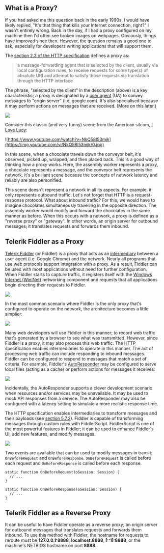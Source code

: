 ## What is a Proxy?

If you had asked me this question back in the early 1990s, I would have likely replied, "It's that thing that kills your Internet connection, right?" I wasn't entirely wrong. Back in the day, if I had a proxy configured on my machine then I'd often see broken images on webpages. Obviously, things have improved since then. However, the question remains a good one to ask, especially for developers writing applications that will support them.

The [section 2.3 of the HTTP specification](https://httpwg.org/specs/rfc7230.html#intermediaries) defines a proxy as:

> a message-forwarding agent that is selected by the client, usually via local configuration rules, to receive requests for some type(s) of absolute URI and attempt to satisfy those requests via translation through the HTTP interface

The phrase, "selected by the client" in the description (above) is a key characteristic; a proxy is designated by a [user agent](https://en.wikipedia.org/wiki/User_agent) (UA) to convey messages to "origin server" (i.e. google.com). It's also specialised because it may perform actions on messages that are received. (More on this later.)

![](https://i.imgur.com/ii1HgSSl.png)

Consider this classic (and very funny) scene from the American sitcom, [I Love Lucy](https://www.imdb.com/title/tt0043208/):

![https://www.youtube.com/watch?v=NkQ58I53mjk](https://img.youtube.com/vi/NkQ58I53mjk/0.jpg)

In this scene, when a chocolate travels down the conveyor belt, it's observed, picked up, wrapped, and then placed back. This is a good way of thinking how a proxy works. Here, the assembly worker represents a proxy, a chocolate represents a message, and the conveyor belt represents the network. It's a brilliant scene because the concepts of network latency and reliably are also personified.

This scene doesn't represent a network in all its aspects. For example, it only represents outbound traffic. Let's not forget that HTTP is a request-response protocol. What about inbound traffic? For this, we would have to imagine chocolates simultaneously travelling in the opposite direction. The assembly worker would modify and forward the chocolates in the same manner as before. When this occurs with a network, a proxy is defined as a "reverse proxy" or "gateway". In other words, an origin server for outbound messages; it translates requests and forwards them inbound.

## Telerik Fiddler as a Proxy

[Telerik Fiddler](https://www.telerik.com/fiddler) (or Fiddler) is a proxy that acts as an [intermediary](https://httpwg.org/http-core/draft-ietf-httpbis-semantics-latest.html#intermediaries) between a user agent (i.e. Google Chrome) and the network. Nearly all programs that use web protocols support integration with a proxy. As a result, Fiddler can be used with most applications without need for further configuration. When Fiddler starts to capture traffic, it registers itself with the [Windows Internet (WinINet)](https://docs.microsoft.com/windows/desktop/wininet/about-wininet) networking component and requests that all applications begin directing their requests to Fiddler.

![](https://i.imgur.com/SF40wep.png)

In the most common scenario where Fiddler is the only proxy that's configured to operate on the network, the architecture becomes a little simplier:

![](https://i.imgur.com/D6JqD1fl.png)

Many web developers will use Fiddler in this manner; to record web traffic that's generated by a browser to see what was transmitted. However, since Fiddler is a proxy, it may also process this web traffic. The HTTP specification enables intermediaries to operate in this manner. The act of processing web traffic can include responding to inbound messages. Fiddler can be configured to respond to messages that match a set of criteria. For example, Fiddler's [AutoResponder](https://docs.telerik.com/fiddler/KnowledgeBase/AutoResponder) may be configured to serve local files (acting as a cache) or perform actions for messages it receives:

![](https://i.imgur.com/O2AkO1jl.png)

Incidentally, the AutoResponder supports a clever development scenario when resources and/or services may be unavailable. It may be used to mock API responses from a service. The AutoResponder may also be configured with a latency setting to simulate a more realistic response time.

The HTTP specification enables intermediaries to transform messages and their payloads (see [section 5.7.2](https://httpwg.org/specs/rfc7230.html#message.transformations)). Fiddler is capable of transforming messages through custom rules with FiddlerScript. FiddlerScript is one of the most powerful features in Fiddler; it can be used to enhance Fiddler's UI, add new features, and modify messages.

![](https://i.imgur.com/sZODz3T.png)

Two events are available that can be used to modify messages in transit: `OnBeforeRequest` and `OnBeforeResponse`. `OnBeforeRequest` is called before each request and `OnBeforeResponse` is called before each response.

```
static function OnBeforeRequest(oSession: Session) {
  // ...
}

static function OnBeforeResponse(oSession: Session) {
  // ...
}
```

## Telerik Fiddler as a Reverse Proxy

It can be useful to have Fiddler operate as a reverse proxy; an origin server for outbound messages that translates requests and forwards them inbound. To use this method with Fiddler, the hostname for requests to reroute must be **127.0.0.1:8888**, **localhost:8888**, **[::1]:8888**, or the machine's NETBIOS hostname on port **8888**.
